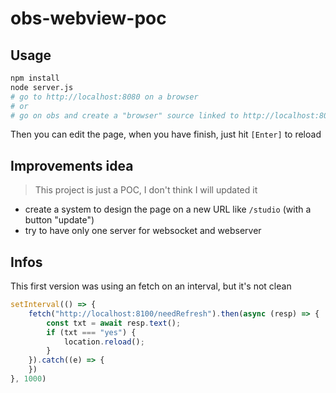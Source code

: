 # obs-webview-poc

## Usage

```sh
npm install
node server.js
# go to http://localhost:8080 on a browser
# or
# go on obs and create a "browser" source linked to http://localhost:8080
```

Then you can edit the page, when you have finish, just hit `[Enter]` to reload

## Improvements idea

> This project is just a POC, I don't think I will updated it

- create a system to design the page on a new URL like `/studio` (with a button "update")
- try to have only one server for websocket and webserver

## Infos

This first version was using an fetch on an interval, but it's not clean

```js
setInterval(() => {
    fetch("http://localhost:8100/needRefresh").then(async (resp) => {
        const txt = await resp.text();
        if (txt === "yes") {
            location.reload();
        }
    }).catch((e) => {
    })
}, 1000)
```
